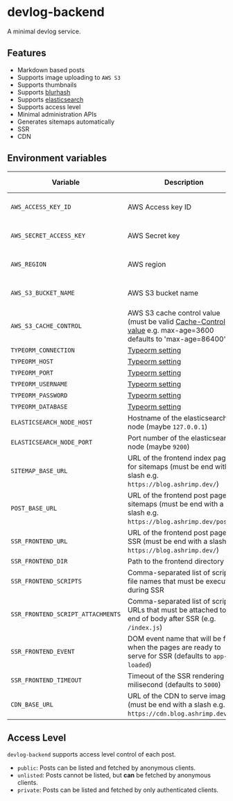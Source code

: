 # devlog-backend

A minimal devlog service.

## Features

-   Markdown based posts
-   Supports image uploading to `AWS S3`
-   Supports thumbnails
-   Supports [blurhash](https://blurha.sh)
-   Supports [elasticsearch](https://www.elastic.co/)
-   Supports access level
-   Minimal administration APIs
-   Generates sitemaps automatically
-   SSR
-   CDN

## Environment variables

| Variable                          | Description                                                                                                                                                                          | Related functionality      |
| --------------------------------- | ------------------------------------------------------------------------------------------------------------------------------------------------------------------------------------ | -------------------------- |
| `AWS_ACCESS_KEY_ID`               | AWS Access key ID                                                                                                                                                                    | Post images and thumbnails |
| `AWS_SECRET_ACCESS_KEY`           | AWS Secret key                                                                                                                                                                       | Post images and thumbnails |
| `AWS_REGION`                      | AWS region                                                                                                                                                                           | Post images and thumbnails |
| `AWS_S3_BUCKET_NAME`              | AWS S3 bucket name                                                                                                                                                                   | Post images and thumbnails |
| `AWS_S3_CACHE_CONTROL`            | AWS S3 cache control value (must be valid [Cache-Control value](https://developer.mozilla.org/ko/docs/Web/HTTP/Headers/Cache-Control) e.g. max-age=3600 defaults to 'max-age=86400') | Post images and thumbnails |
| `TYPEORM_CONNECTION`              | [Typeorm setting](https://github.com/typeorm/typeorm/blob/master/docs/using-ormconfig.md#using-environment-variables)                                                                | Database                   |
| `TYPEORM_HOST`                    | [Typeorm setting](https://github.com/typeorm/typeorm/blob/master/docs/using-ormconfig.md#using-environment-variables)                                                                | Database                   |
| `TYPEORM_PORT`                    | [Typeorm setting](https://github.com/typeorm/typeorm/blob/master/docs/using-ormconfig.md#using-environment-variables)                                                                | Database                   |
| `TYPEORM_USERNAME`                | [Typeorm setting](https://github.com/typeorm/typeorm/blob/master/docs/using-ormconfig.md#using-environment-variables)                                                                | Database                   |
| `TYPEORM_PASSWORD`                | [Typeorm setting](https://github.com/typeorm/typeorm/blob/master/docs/using-ormconfig.md#using-environment-variables)                                                                | Database                   |
| `TYPEORM_DATABASE`                | [Typeorm setting](https://github.com/typeorm/typeorm/blob/master/docs/using-ormconfig.md#using-environment-variables)                                                                | Database                   |
| `ELASTICSEARCH_NODE_HOST`         | Hostname of the elasticsearch node (maybe `127.0.0.1`)                                                                                                                               | Elasticsearch              |
| `ELASTICSEARCH_NODE_PORT`         | Port number of the elasticsearch node (maybe `9200`)                                                                                                                                 | Elasticsearch              |
| `SITEMAP_BASE_URL`                | URL of the frontend index page for sitemaps (must be end with a slash e.g. `https://blog.ashrimp.dev/`)                                                                              | Sitemap                    |
| `POST_BASE_URL`                   | URL of the frontend post page for sitemaps (must be end with a slash e.g. `https://blog.ashrimp.dev/posts/`)                                                                         | Sitemap                    |
| `SSR_FRONTEND_URL`                | URL of the frontend post page for SSR (must be end with a slash e.g. `https://blog.ashrimp.dev/`)                                                                                    | SSR                        |
| `SSR_FRONTEND_DIR`                | Path to the frontend directory                                                                                                                                                       | SSR                        |
| `SSR_FRONTEND_SCRIPTS`            | Comma-separated list of script file names that must be executed during SSR                                                                                                           | SSR                        |
| `SSR_FRONTEND_SCRIPT_ATTACHMENTS` | Comma-separated list of script URLs that must be attached to the end of body after SSR (e.g. `/index.js`)                                                                            | SSR                        |
| `SSR_FRONTEND_EVENT`              | DOM event name that will be fired when the pages are ready to serve for SSR (defaults to `app-loaded`)                                                                               | SSR                        |
| `SSR_FRONTEND_TIMEOUT`            | Timeout of the SSR rendering in milisecond (defaults to `5000`)                                                                                                                      | SSR                        |
| `CDN_BASE_URL`                    | URL of the CDN to serve images (must be end with a slash e.g. `https://cdn.blog.ashrimp.dev/`)                                                                                       | CDN                        |

## Access Level

`devlog-backend` supports access level control of each post.

-   `public`: Posts can be listed and fetched by anonymous clients.
-   `unlisted`: Posts cannot be listed, but **can** be fetched by anonymous clients.
-   `private`: Posts can be listed and fetched by only authenticated clients.
